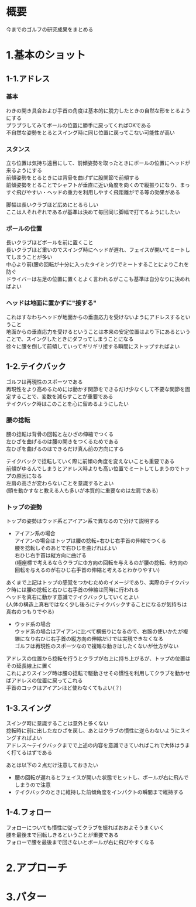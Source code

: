 # 概要
今までのゴルフの研究成果をまとめる

# 1.基本のショット
## 1-1.アドレス
### 基本
わきの開き具合および手首の角度は基本的に脱力したときの自然な形をとるようにする  
プラプラしてみてボールの位置に勝手に戻ってくればOKである  
不自然な姿勢をとるとスイング時に同じ位置に戻ってこない可能性が高い  

### スタンス
立ち位置は気持ち遠目にして、前傾姿勢を取ったときにボールの位置にヘッドが来るようにする  
前傾姿勢をとるときには背骨を曲げずに股関節で前傾する  
前傾姿勢をとることでシャフトが垂直に近い角度を向くので縦振りになり、まっすぐ飛びやすい・ヘッドの重力を利用しやすく飛距離がでる等の効果がある  

脚幅は長いクラブほど広めにとるらしい  
ここは人それぞれであるが基準は決めて毎回同じ脚幅で打てるようにしたい  

### ボールの位置
長いクラブほどボールを前に置くこと  
長いクラブほど重いのでスイング時にヘッドが遅れ、フェイスが開いてミートしてしまうことが多い  
中心より前(腰の回転が十分に入ったタイミング)でミートすることによりこれを防ぐ  
ドライバーは左足の位置に置くとよく言われるがここも基準は自分なりに決めればよい  

### ヘッドは地面に置かずに"接する"
これはすなわちヘッドが地面からの垂直応力を受けないようにアドレスするということ  
地面からの垂直応力を受けるということは本来の安定位置はより下にあるということで、スイングしたときにダフってしまうことになる  
徐々に腰を倒して前傾していってギリギリ接する瞬間にストップすればよい  

## 1-2.テイクバック
ゴルフは再現性のスポーツである  
再現性をより高めるためには動かす関節をできるだけ少なくして不要な関節を固定することで、変数を減らすことが重要である  
テイクバック時はこのことを心に留めるようにしたい  

### 腰の捻転
腰の捻転は背骨の回転と左ひざの伸縮でつくる  
左ひざを曲げるのは腰の開きをつくるためである  
左ひざを曲げるのはできるだけ真ん前の方向にする  

テイクバックで捻転していく際に前傾の角度を変えないことも重要である  
前傾がゆるんでしまうとアドレス時よりも高い位置でミートしてしまうのでトップの原因になる  
左肩の高さが変わらないことを意識するとよい  
(頭を動かすなと教える人も多いが本質的に重要なのは左肩である)  

### トップの姿勢
トップの姿勢はウッド系とアイアン系で異なるので分けて説明する  

* アイアン系の場合  
アイアンの場合はトップは腰の捻転+右ひじ右手首の伸縮でつくる  
腰を捻転しそのあとで右ひじを曲げればよい  
右ひじ右手首は縦方向に曲げる  
(極座標で考えるならクラブにΦ方向の回転を与えるのが腰の捻転、θ方向の回転を与えるのが右ひじ右手首の伸縮と考えるとわかりやすい)  

あくまで上記はトップの感覚をつかむためのイメージであり、実際のテイクバック時には腰の捻転と右ひじ右手首の伸縮は同時に行われる  
ヘッドを真右に動かす意識でテイクバックしていくとよい  
(人体の構造上真右ではなく少し後ろにテイクバックすることになるが気持ちは真右のつもりでやる)  

* ウッド系の場合  
ウッド系の場合はアイアンに比べて横振りになるので、右腕の使いかたが複雑になり右ひじ右手首の縦方向の伸縮だけでは実現できなくなる  
ゴルフは再現性のスポーツなので複雑な動きはしたくないが仕方がない  

アドレスの位置から捻転を行うとクラブが右上に持ち上がるが、トップの位置はその延長線上に置く  
これによりスイング時は腰の捻転で駆動させその慣性を利用してクラブを動かせばアドレスの位置に戻ってこれる  
手首のコックはアイアンほど使わなくてもよい(？)  

## 1-3.スイング
スイング時に意識することは意外と多くない  
捻転時に前に出した左ひざを戻し、あとはクラブの慣性に逆らわないようにスイングすればよい  
アドレス～テイクバックまでで上述の内容を意識できていればこれで大体はうまく打てるはずである  

あとは以下の２点だけ注意しておきたい  
* 腰の回転が遅れるとフェイスが開いた状態でヒットし、ボールが右に飛んでしまうので注意  
* テイクバックのときに維持した前傾角度をインパクトの瞬間まで維持する  

## 1-4.フォロー
フォローについても慣性に従ってクラブを振ればおおよそうまくいく  
腰を最後まで回転しきるということが重要である  
フォローで腰を最後まで回さないとボールが右に飛びやすくなる  

# 2.アプローチ
# 3.パター
